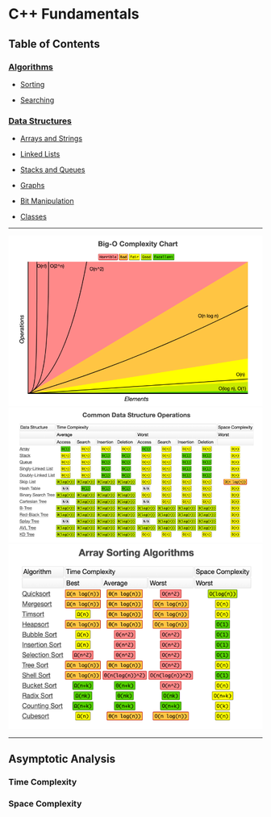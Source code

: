 # C++ Fundamentals

## Table of Contents

### [Algorithms](algorithms)
  * [Sorting](algorithms/sorting)
  
  * [Searching](algorithms/searching)


### [Data Structures](data-structures)
  * [Arrays and Strings](data-structures/1-arrays-and-strings)

  * [Linked Lists](2-linked-lists)

  * [Stacks and Queues](data-structures/3-stacks-and-queues)

  * [Graphs](data-structures/4-graphs)
  
  * [Bit Manipulation](data-structures/5-bit-manipulation)

  * [Classes](data-structures/6-classes)

<hr/>

![Big-O](data-structures/img/big-o.png)
![ds-ops](data-structures/img/data-structures-big-o.png)
![sort-ops](data-structures/img/array-sorting-big-o.png)
<hr/>

## Asymptotic Analysis

### Time Complexity

### Space Complexity
